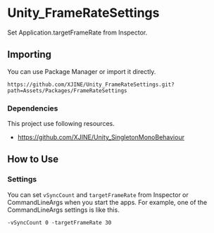 # Unity_FrameRateSettings

Set Application.targetFrameRate from Inspector.

## Importing

You can use Package Manager or import it directly.

```
https://github.com/XJINE/Unity_FrameRateSettings.git?path=Assets/Packages/FrameRateSettings
```

### Dependencies

This project use following resources.

- https://github.com/XJINE/Unity_SingletonMonoBehaviour

## How to Use

### Settings

You can set ```vSyncCount``` and ```targetFrameRate``` from Inspector or CommandLineArgs when you start the apps.
For example, one of the CommandLineArgs settings is like this.

```
-vSyncCount 0 -targetFrameRate 30
```
